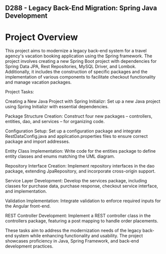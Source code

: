## D288 - Legacy Back-End Migration: Spring Java Development

# Project Overview
This  project aims to modernize a legacy back-end system for a travel agency's vacation booking application using the Spring framework. The project involves creating a new Spring Boot project with dependencies for Spring Data JPA, Rest Repositories, MySQL Driver, and Lombok. Additionally, it includes the construction of specific packages and the implementation of various components to facilitate checkout functionality and manage vacation packages.

Project Tasks:

Creating a New Java Project with Spring Initializr: Set up a new Java project using Spring Initializr with essential dependencies.

Package Structure Creation: Construct four new packages – controllers, entities, dao, and services – for organizing code.

Configuration Setup: Set up a configuration package and integrate RestDataConfig.java and application.properties files to ensure correct package and import addresses.

Entity Class Implementation: Write code for the entities package to define entity classes and enums matching the UML diagram.

Repository Interface Creation: Implement repository interfaces in the dao package, extending JpaRepository, and incorporate cross-origin support.

Service Layer Development: Develop the services package, including classes for purchase data, purchase response, checkout service interface, and implementation.

Validation Implementation: Integrate validation to enforce required inputs for the Angular front-end.

REST Controller Development: Implement a REST controller class in the controllers package, featuring a post mapping to handle order placements.

These tasks aim to address the modernization needs of the legacy back-end system while enhancing functionality and usability. The project showcases proficiency in Java, Spring Framework, and back-end development practices.
